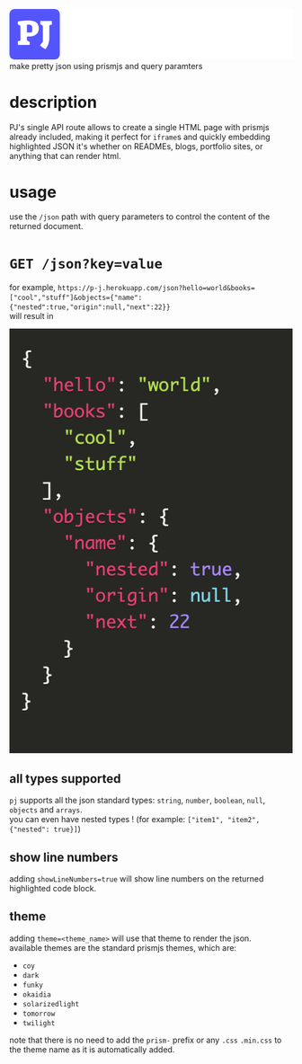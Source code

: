 ![](./public/pj.png)  
make pretty json using prismjs and query paramters

# description

PJ's single API route allows to create a single HTML page with prismjs already included, making it perfect for `iframe`s and quickly embedding highlighted JSON it's whether on READMEs, blogs, portfolio sites, or anything that can render html.

# usage

use the `/json` path with query parameters to control the content of the returned document.

# `GET /json?key=value`

for example, `https://p-j.herokuapp.com/json?hello=world&books=["cool","stuff"]&objects={"name":{"nested":true,"origin":null,"next":22}}`  
will result in

![](./public/example.png)

## all types supported

`pj` supports all the json standard types: `string`, `number`, `boolean`, `null`, `objects` and `arrays`.  
you can even have nested types ! (for example: `["item1", "item2", {"nested": true}]`)

## show line numbers

adding `showLineNumbers=true` will show line numbers on the returned highlighted code block.

## theme

adding `theme=<theme_name>` will use that theme to render the json.  
available themes are the standard prismjs themes, which are:

- `coy`
- `dark`
- `funky`
- `okaidia`
- `solarizedlight`
- `tomorrow`
- `twilight`

note that there is no need to add the `prism-` prefix or any `.css` `.min.css` to the theme name as it is automatically added.
